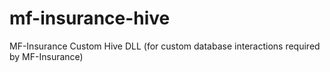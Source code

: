 mf-insurance-hive
=================

MF-Insurance Custom Hive DLL (for custom database interactions required by MF-Insurance)
